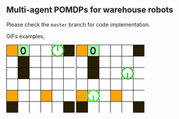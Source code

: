 ## Multi-agent POMDPs for warehouse robots

Please check the ```master``` branch for code implementation.

GIFs examples,

![Example 1](https://github.com/miskojones168/multi_agent/blob/main/rand_1a.gif)
![Example 2](https://github.com/miskojones168/multi_agent/blob/main/rand_2a.gif)

